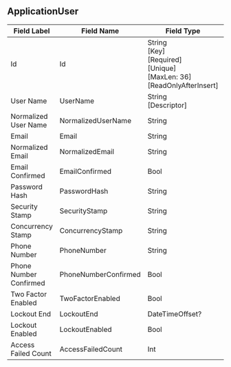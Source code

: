 # 



## ApplicationUser
| Field Label | Field Name | Field Type | Description |  
| ---- | ---- | ---- | ---- |  
| Id | Id | String<br/>  [Key]<br/>  [Required]<br/>  [Unique]<br/>  [MaxLen: 36]<br/>  [ReadOnlyAfterInsert] |  |  
| User Name | UserName | String<br/>  [Descriptor] |  |  
| Normalized User Name | NormalizedUserName | String |  |  
| Email | Email | String |  |  
| Normalized Email | NormalizedEmail | String |  |  
| Email Confirmed | EmailConfirmed | Bool |  |  
| Password Hash | PasswordHash | String |  |  
| Security Stamp | SecurityStamp | String |  |  
| Concurrency Stamp | ConcurrencyStamp | String |  |  
| Phone Number | PhoneNumber | String |  |  
| Phone Number Confirmed | PhoneNumberConfirmed | Bool |  |  
| Two Factor Enabled | TwoFactorEnabled | Bool |  |  
| Lockout End | LockoutEnd | DateTimeOffset? |  |  
| Lockout Enabled | LockoutEnabled | Bool |  |  
| Access Failed Count | AccessFailedCount | Int |  |  

